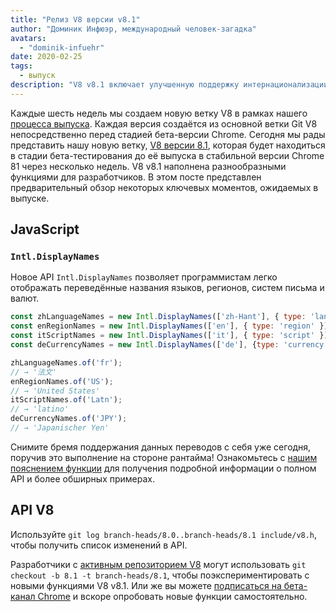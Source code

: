```yaml
---
title: "Релиз V8 версии v8.1"
author: "Доминик Инфюэр, международный человек-загадка"
avatars:
  - "dominik-infuehr"
date: 2020-02-25
tags:
  - выпуск
description: "V8 v8.1 включает улучшенную поддержку интернационализации благодаря новому API Intl.DisplayNames."
---
```


Каждые шесть недель мы создаем новую ветку V8 в рамках нашего [процесса выпуска](https://v8.dev/docs/release-process). Каждая версия создаётся из основной ветки Git V8 непосредственно перед стадией бета-версии Chrome. Сегодня мы рады представить нашу новую ветку, [V8 версии 8.1](https://chromium.googlesource.com/v8/v8.git/+log/branch-heads/8.1), которая будет находиться в стадии бета-тестирования до её выпуска в стабильной версии Chrome 81 через несколько недель. V8 v8.1 наполнена разнообразными функциями для разработчиков. В этом посте представлен предварительный обзор некоторых ключевых моментов, ожидаемых в выпуске.

<!--truncate-->
## JavaScript

### `Intl.DisplayNames`

Новое API `Intl.DisplayNames` позволяет программистам легко отображать переведённые названия языков, регионов, систем письма и валют.

```js
const zhLanguageNames = new Intl.DisplayNames(['zh-Hant'], { type: 'language' });
const enRegionNames = new Intl.DisplayNames(['en'], { type: 'region' });
const itScriptNames = new Intl.DisplayNames(['it'], { type: 'script' });
const deCurrencyNames = new Intl.DisplayNames(['de'], {type: 'currency'});

zhLanguageNames.of('fr');
// → '法文'
enRegionNames.of('US');
// → 'United States'
itScriptNames.of('Latn');
// → 'latino'
deCurrencyNames.of('JPY');
// → 'Japanischer Yen'
```

Снимите бремя поддержания данных переводов с себя уже сегодня, поручив это выполнение на стороне рантайма! Ознакомьтесь с [нашим пояснением функции](https://v8.dev/features/intl-displaynames) для получения подробной информации о полном API и более обширных примерах.

## API V8

Используйте `git log branch-heads/8.0..branch-heads/8.1 include/v8.h`, чтобы получить список изменений в API.

Разработчики с [активным репозиторием V8](/docs/source-code#using-git) могут использовать `git checkout -b 8.1 -t branch-heads/8.1`, чтобы поэкспериментировать с новыми функциями V8 v8.1. Или же вы можете [подписаться на бета-канал Chrome](https://www.google.com/chrome/browser/beta.html) и вскоре опробовать новые функции самостоятельно.

